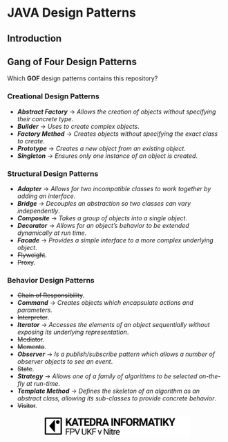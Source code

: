 # JAVA Design Patterns

## Introduction


## Gang of Four Design Patterns
Which **GOF** design patterns contains this repository?
### Creational Design Patterns
- ***Abstract Factory*** -> *Allows the creation of objects without specifying their concrete type*.
- ***Builder*** -> *Uses to create complex objects*.
- ***Factory Method*** -> *Creates objects without specifying the exact class to create*.
- ***Prototype*** -> *Creates a new object from an existing object*.
- ***Singleton*** -> *Ensures only one instance of an object is created*.

### Structural Design Patterns
- ***Adapter*** -> *Allows for two incompatible classes to work together by adding an interface*.
- ***Bridge*** -> *Decouples an abstraction so two classes can vary independently*.
- ***Composite*** -> *Takes a group of objects into a single object*.
- ***Decorator*** -> *Allows for an object’s behavior to be extended dynamically at run time*.
- ***Facade*** -> *Provides a simple interface to a more complex underlying object*.
- ~~Flyweight~~.
- ~~Proxy~~.

### Behavior Design Patterns
- ~~Chain of Responsibility~~.
- ***Command*** -> *Creates objects which encapsulate actions and parameters*.
- ~~Interpreter~~.
- ***Iterator*** -> *Accesses the elements of an object sequentially without exposing its underlying representation*.
- ~~Mediator~~.
- ~~Memento~~.
- ***Observer*** -> *Is a publish/subscribe pattern which allows a number of observer objects to see an event*.
- ~~State~~.
- ***Strategy*** -> *Allows one of a family of algorithms to be selected on-the-fly at run-time*.
- ***Template Method*** -> *Defines the skeleton of an algorithm as an abstract class, allowing its sub-classes to provide concrete behavior*.
- ~~Visitor~~.


<!-- Footer -->
<p align="center">
  <img src="/img/KI_logo_home_page-e1521828842826.png" alt="Department of informatics, UKF Nitra, 2020">
</p>  
